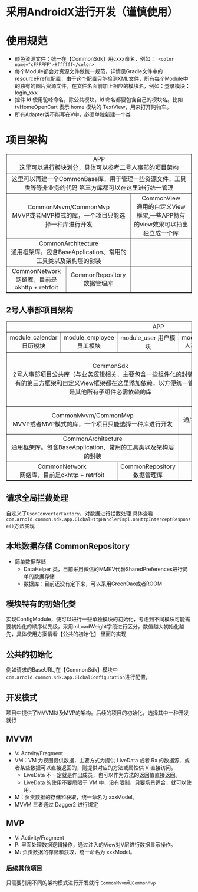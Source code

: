 
# 采用AndroidX进行开发（谨慎使用）

# 使用规范
- 颜色资源文件：统一在【CommonSdk】用cxxx命名，例如：` <color name="cFFFFFF">#ffffff</color>`
- 每个Module都会对资源文件做统一规范，详情见Gradle文件中的resourcePrefix配置，由于这个配置只能检测XML文件，所有每个Module中的独有的图片资源文件，在文件名面前加上相应的模块名，例如：登录模块：login_xxx
- 控件 id 使用驼峰命名，除公共模块，id 命名都要包含自己的模块名。比如 tvHomeOpenCart 表示 home 模块的 TextView，用来打开购物车。
- 所有Adapter类不能写在V中，必须单独新建一个类


# 项目架构

<table border="1" width="100%" style="text-align: center;">
			<tr>
				<td colspan="6">
				APP<br>
				这里可以进行模块划分，具体可以参考二号人事部的项目架构</td>
			</tr>
			<tr>
                <td colspan="6">
                这里可以再建一个CommonBase库，用于管理一些资源文件，工具类等等非业务的代码
                第三方库都可以在这里进行统一管理
                </td>
            </tr>
			<tr>
				<td  colspan="3">
				CommonMvvm/CommonMvp<br>
				MVVP或者MVP模式的库，一个项目只能选择一种库进行开发
				</td>
				<td  colspan="3">
				CommonView<br>
				通用的自定义View框架,一些APP特有的view效果可以抽出独立成一个库
				</td>
			</tr>
			<tr>
				<td colspan="3">
				CommonArchitecture<br>
				通用框架库。包含BaseApplication、常用的工具类以及架构层的封装</td>
				<td colspan="3"></td>
			</tr>
			<tr>
				<td colspan="2">
				CommonNetwork<br>
				网络库，目前是okhttp + retrfoit
				</td>
				<td colspan="1">
				CommonRepository
				数据管理库
				</td>
				<td colspan="3"/>
			</tr>
		</table>

## 2号人事部项目架构

<table border="1" width="100%" style="text-align: center;">
			<tr>
				<td colspan="6">APP</td>
			</tr>
			<tr>
				<td>
				module_calendar
				日历模块
				</td>
				<td>
				module_employee
				员工模块
				</td>
				<td>
				module_user
				用户模块
				</td>
				<td>
				module_hr
				人事模块
				</td>
				<td>
				module_browser
				web模块
				</td>
				<td>
				module_login
				登录模块
				</td>
			</tr>
			<tr>
				<td  colspan="4">
				CommonSdk<br>
				2号人事部项目公共库（与业务逻辑相关，主要包含一些组件化的封装），所有的第三方框架和自定义View框架都在这里添加依赖，以方便统一管理。<br>
				是其他所有子组件必需依赖的库
				</td>
				<td colspan="2">
				CommonBaseService<br>
				公共服务，主要的作用是用于 业务层 各个模块之间的交互(自定义方法和类的调用), 包含自定义 Service 接口, 和可用于跨模块传递的自定义类z
				</td>
			</tr>
			<tr>
				<td  colspan="3">
				CommonMvvm/CommonMvp<br>
				MVVP或者MVP模式的库，一个项目只能选择一种库进行开发
				</td>
				<td  colspan="3">
				CommonView<br>
				通用的自定义View框架,一些APP特有的view效果可以抽出独立成一个库
				</td>
			</tr>
			<tr>
				<td colspan="3">
				CommonArchitecture<br>
				通用框架库。包含BaseApplication、常用的工具类以及架构层的封装</td>
				<td colspan="3"></td>
			</tr>
			<tr>
				<td colspan="2">
				CommonNetwork<br>
				网络库，目前是okhttp + retrfoit
				</td>
				<td colspan="1">
				CommonRepository
				数据管理库
				</td>
				<td colspan="3"/>
			</tr>
		</table>	
		
		
## 请求全局拦截处理
自定义了`GsonConverterFactory`，对数据进行拦截处理
具体查看`com.arnold.common.sdk.app.GlobalHttpHandlerImpl.onHttpInterceptResponse()`方法实现


## 本地数据存储 CommonRepository
- 简单数据存储
    * DataHelper 类，目前采用微信的MMKV代替SharedPreferences进行简单的数据存储
    * 数据库：目前还没有定下来，可以采用GreenDao或者ROOM
    
## 模块特有的初始化类
实现ConfigModule，便可以进行一些单独模块的初始化，考虑到不同模块可能需要初始化的顺序优先级，采用mLoadWeight字段进行区分，数值越大初始化越先，具体使用方案请看【公共的初始化】
里面的实现

## 公共的初始化
  例如请求的BaseURL,在【CommonSdk】模块中`com.arnold.common.sdk.app.GlobalConfiguration`进行配置，

## 开发模式
项目中提供了MVVM以及MVP的架构。后续的项目的初始化，选择其中一种开发就行

## MVVM
- V: Actvity/Fragment
- VM：VM 为视图提供数据，主要方式为提供 LiveData 或者 Rx 的数据源、或者某些数据可以直接返回的，则提供对应的方法或属性供 V 直接访问。
  - LiveData 不一定就是作出成员，也可以作为方法的返回值直接返回。
  - LiveData 的使用不要局限于 VM 中，没有限制，只要场景适合，就可以使用。
- M：负责数据的存储和获取，统一命名为 xxxModel。
- MVVM 三者通过 Dagger2 进行绑定

## MVP
- V: Activity/Fragment
- P: 里面处理数据逻辑操作，通过注入的View对V层进行数据显示操作。
- M: 负责数据的存储和获取，统一命名为 xxxModel。

### 后续其他项目
只需要引用不同的架构模式进行开发就行
`CommonMvvm`和`CommonMvp`

